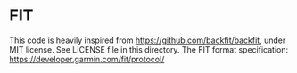 # FIT

This code is heavily inspired from <https://github.com/backfit/backfit>, under MIT license. See LICENSE file in this directory.
The FIT format specification: <https://developer.garmin.com/fit/protocol/>
